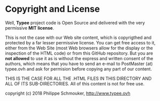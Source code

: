 # Copyright and License

Well, __Typee__ project code is Open Source and delivered with the very permissive __MIT license__.

This is not the case with our Web site content, which is copyrigthed and protected by a far lesser permissive license. You can get free access to it, either from the Web Site (most Web browsers allow for the display or the inspection of the HTML code) or from this GitHub repository. But you are __not allowed__ to use it as is without the express and written consent of the authors, which means that you have to send an e-mail to PostMaster (at) typee.ovh and ask for permision before copying any part of our content.

THIS IS THE CASE FOR ALL THE .HTML FILES IN THIS DIRECTORY AND ALL OF ITS SUB-DIRECTORIES. All of this content is not for free use.

copyright (c) 2018 Philippe Schmouker, http://www.typee.ovh
